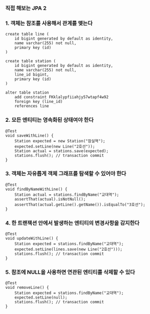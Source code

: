 ### 직접 해보는 JPA 2

### 1. 객체는 참조를 사용해서 관계를 맺는다
```
create table line (
    id bigint generated by default as identity,
    name varchar(255) not null,
    primary key (id)
)

create table station (
    id bigint generated by default as identity,
    name varchar(255) not null,
    line_id bigint,
    primary key (id)
)

alter table station 
    add constraint FKklalypfiiahjy57wtapf4w92 
    foreign key (line_id) 
    references line
```

### 2. 모든 엔티티는 영속화된 상태여야 한다
```
@Test
void saveWithLine() {
    Station expected = new Station("잠실역");
    expected.setLine(new Line("2호선"));
    Station actual = stations.save(expected);
    stations.flush(); // transaction commit
}
```

### 3. 객체는 자유롭게 객체 그래프를 탐색할 수 있어야 한다
```
@Test
void findByNameWithLine() {
    Station actual = stations.findByName("교대역");
    assertThat(actual).isNotNull();
    assertThat(actual.getLine().getName()).isEqualTo("3호선");
}
```

### 4. 한 트랜잭션 안에서 발생하는 엔티티의 변경사항을 감지한다
```
@Test
void updateWithLine() {
    Station expected = stations.findByName("교대역");
    expected.setLine(lines.save(new Line("2호선")));
    stations.flush(); // transaction commit
}
```

### 5. 참조에 NULL을 사용하면 연관된 엔티티를 삭제할 수 있다
```
@Test
void removeLine() {
    Station expected = stations.findByName("교대역");
    expected.setLine(null);
    stations.flush(); // transaction commit
}
```
